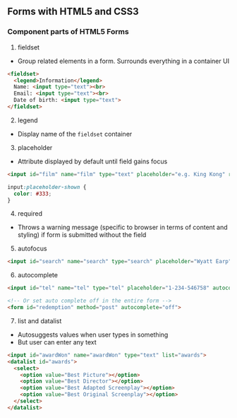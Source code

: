 ## Forms with HTML5 and CSS3

### Component parts of HTML5 Forms

1. fieldset
  - Group related elements in a form.
  Surrounds everything in a container UI
  ```html
  <fieldset>
    <legend>Information</legend>
    Name: <input type="text"><br>
    Email: <input type="text"><br>
    Date of birth: <input type="text">
  </fieldset>
  ```

2. legend
  - Display name of the `fieldset` container

3. placeholder
  - Attribute displayed by default until field gains focus
  ```html
  <input id="film" name="film" type="text" placeholder="e.g. King Kong" required>
  ```

  ```css
  input:placeholder-shown {
    color: #333;
  }
  ```

4. required
  - Throws a warning message (specific to browser in terms of content and styling) if form is submitted without the field

5. autofocus
  ```html
  <input id="search" name="search" type="search" placeholder="Wyatt Earp" autofocus>
  ```

6. autocomplete
  ```html
  <input id="tel" name="tel" type="tel" placeholder="1-234-546758" autocomplete="off" required>

  <!-- Or set auto complete off in the entire form -->
  <form id="redemption" method="post" autocomplete="off">
  ```

7. list and datalist
  - Autosuggests values when user types in something
  - But user can enter any text
  ```html
  <input id="awardWon" name="awardWon" type="text" list="awards">
  <datalist id="awards">
    <select>
      <option value="Best Picture"></option>
      <option value="Best Director"></option>
      <option value="Best Adapted Screenplay"></option>
      <option value="Best Original Screenplay"></option>
    </select>
  </datalist>
  ```
